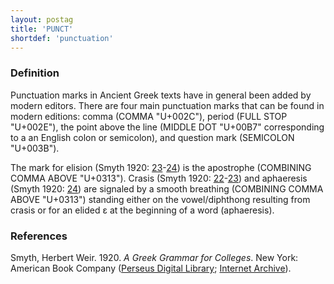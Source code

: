 ```yaml
---
layout: postag
title: 'PUNCT'
shortdef: 'punctuation'
---
```


### Definition

Punctuation marks in Ancient Greek texts have in general been added by modern editors. There are four main punctuation marks that can be found in modern editions: comma (COMMA "U+002C"), period (FULL STOP "U+002E"), the point above the line (MIDDLE DOT "U+00B7" corresponding to a an English colon or semicolon), and question mark (SEMICOLON "U+003B").

The mark for elision (Smyth 1920: <a href="http://www.perseus.tufts.edu/hopper/text?doc=Smyth+grammar+70&fromdoc=Perseus%3Atext%3A1999.04.0007" target="_blank">23</a>-<a href="http://www.perseus.tufts.edu/hopper/text?doc=Smyth+grammar+75&fromdoc=Perseus%3Atext%3A1999.04.0007" target="_blank">24</a>) is the apostrophe (COMBINING COMMA ABOVE "U+0313"). Crasis (Smyth 1920: <a href="http://www.perseus.tufts.edu/hopper/text?doc=Smyth+grammar+62&fromdoc=Perseus%3Atext%3A1999.04.0007" target="_blank">22</a>-<a href="http://www.perseus.tufts.edu/hopper/text?doc=Smyth+grammar+69&fromdoc=Perseus%3Atext%3A1999.04.0007" target="_blank">23</a>) and aphaeresis (Smyth 1920: <a href="http://www.perseus.tufts.edu/hopper/text?doc=Smyth+grammar+76&fromdoc=Perseus%3Atext%3A1999.04.0007" target="_blank">24</a>) are signaled by a smooth breathing (COMBINING COMMA ABOVE "U+0313") standing either on the vowel/diphthong resulting from crasis or for an elided ε at the beginning of a word (aphaeresis).

### References

Smyth, Herbert Weir. 1920. _A Greek Grammar for Colleges_. New York: American Book Company (<a href="http://www.perseus.tufts.edu/hopper/text?doc=Smyth+grammar+1&fromdoc=Perseus%3Atext%3A1999.04.0007" target="_blank">Perseus Digital Library</a>; 
<a href="https://archive.org/details/agreekgrammarfo02smytgoog" target="_blank">Internet Archive</a>).

